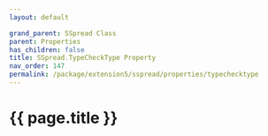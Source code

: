 ```yaml
---
layout: default

grand_parent: SSpread Class
parent: Properties
has_children: false
title: SSpread.TypeCheckType Property
nav_order: 147
permalink: /package/extension5/sspread/properties/typechecktype
---
```

# {{ page.title }}